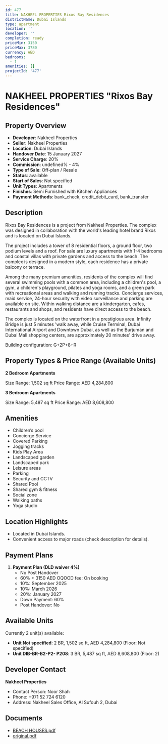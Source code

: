 ```yaml
---
id: 477
title: NAKHEEL PROPERTIES Rixos Bay Residences
districtName: Dubai Islands
type: apartment
location: ''
developer: ''
completion: ready
priceMin: 3150
priceMax: 3780
currency: AED
bedrooms:
  - 1
amenities: []
projectId: '477'
---
```


# NAKHEEL PROPERTIES "Rixos Bay Residences"

## Property Overview
- **Developer**: Nakheel Properties
- **Seller**: Nakheel Properties
- **Location**: Dubai Islands
- **Handover Date**: 15 January 2027
- **Service Charge**: 20%
- **Commission**: undefined% - 4%
- **Type of Sale**: Off-plan / Resale
- **Status**: available
- **Start of Sales**: Not specified
- **Unit Types**: Apartments
- **Finishes**: Semi Furnished with Kitchen Appliances
- **Payment Methods**: bank_check, credit_debit_card, bank_transfer

## Description
Rixos Bay Residences is a project from Nakheel Properties. The complex was designed in collaboration with the world's leading hotel brand Rixos and is located on Dubai Islands. 

The project includes a tower of 8 residential floors, a ground floor, two podium levels and a roof. For sale are luxury apartments with 1-4 bedrooms and coastal villas with private gardens and access to the beach. The complex is designed in a modern style, each residence has a private balcony or terrace. 

Among the many premium amenities, residents of the complex will find several swimming pools with a common area, including a children's pool, a gym, a children's playground, pilates and yoga rooms, and a green park with recreational areas and walking and running tracks. Concierge services, maid service, 24-hour security with video surveillance and parking are available on site. Within walking distance are a kindergarten, cafes, restaurants and shops, and residents have direct access to the beach.

The complex is located on the waterfront in a prestigious area. Infinity Bridge is just 5 minutes 'walk away, while Cruise Terminal, Dubai International Airport and Downtown Dubai, as well as the Burjuman and Dubai Mall shopping centers, are approximately 20 minutes' drive away.

Building configuration: G+2P+8+R

## Property Types & Price Range (Available Units)
**2 Bedroom Apartments**

Size Range: 1,502 sq ft
Price Range: AED 4,284,800

**3 Bedroom Apartments**

Size Range: 5,487 sq ft
Price Range: AED 8,608,800

## Amenities
- Children’s pool
- Concierge Service
- Covered Parking
- Jogging tracks
- Kids Play Area
- Landscaped garden
- Landscaped park
- Leisure areas
- Parking
- Security and CCTV
- Shared Pool
- Shared gym & fitness
- Social zone
- Walking paths
- Yoga studio

## Location Highlights
- Located in Dubai Islands.
- Convenient access to major roads (check description for details).

## Payment Plans
1. **Payment Plan (DLD waiver 4%)**
   - No Post Handover
   - 60% + 3150 AED OQOOD fee: On booking
   - 10%: September 2025
   - 10%: March 2026
   - 20%: January 2027
   - Down Payment: 60%
   - Post Handover: No

## Available Units
Currently 2 unit(s) available:
- **Unit Not specified**: 2 BR, 1,502 sq ft, AED 4,284,800 (Floor: Not specified)
- **Unit DIB-BR-B2-P2- P208**: 3 BR, 5,487 sq ft, AED 8,608,800 (Floor: 2)

## Developer Contact
**Nakheel Properties**
- Contact Person: Noor Shah
- Phone: +971 52 724 6120
- Address: Nakheel Sales Office, Al Sufouh 2, Dubai

## Documents
- [BEACH HOUSES.pdf](https://cdn.geniemap.net/2023/11/15/PTWtscMTyqWGkwQZ4z5xmqHX3xgznOZ1zJ6Fw6L2.pdf)
- [original.pdf](https://cdn.geniemap.net/2024/07/12/9ms8y2qoIxX5y78jZoHYXJC190FJQ5vn1Z25mhvb.pdf)
